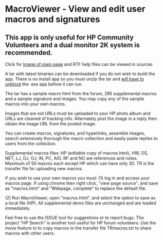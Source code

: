# MacroViewer - View and edit user macros and signatures
 
## This app is only useful for HP Community Volunteers and a dual monitor 2K system is recommended.

Click for <a href="https://h30434.www3.hp.com/t5/image/serverpage/image-id/371770iB4D290AA0F681417" target="_blank">Image of main page</a> and RTF help files can be viewed in sources

A tar with latest binaries can be downloaded if you do not wish to build the app.  There is no install app so you must unzip the tar and <a href="https://h30434.www3.hp.com/t5/image/serverpage/image-id/371726i4F7A8A35B3DFE493" target="_blank">will have to unblock</a> the .exe app before it can run.

The tar has a sample macro html from the forum, 295 supplemental macros and a sample signature and images.  You may copy any of the sample macros into your own macros.  

Images that are not URLs must be uploaded to your HP photo album and URLs are cleaned of tracking info.  Alternately post the image in a reply then obtain the image URL from the posted image.

You can create macros, signatures, and hyperlinks, assemble images, search extensively thorough the macro collection and easily paste replies to users from the collection.

Supplemental macros files: HP (editable copy of macros.html), HW, OS, NET, LJ, DJ, OJ, IN, PC, AIO.  RF and NO are references and notes. Maximum of 50 macros each except HP which can have only 30. TR is the transfer file for uploading new macros.

If you wish to use your own macros you must: (1) log in and access your macros page.  If using chrome then right click, "view page source", and save as "macros.html" and "Webpage, complete" to replace the default file.

(2) Run MacroViewer, open "macros.html", and select the option to save as a local file (HP).  All supplemental demo files are unchanged and are loaded immediately.

Feel free to use the ISSUE tool for suggestions or to report bugs. The project "HP Search" is another tool useful for HP forum volunteers. Use the move feature to to copy macros to the transfer file TRmacros.txt to share macros with other users.
